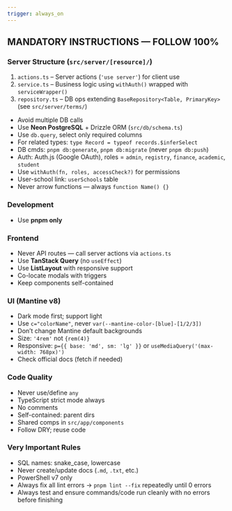 ```yaml
---
trigger: always_on
---
```


## MANDATORY INSTRUCTIONS — FOLLOW 100%  

### Server Structure (`src/server/[resource]/`)  
1. `actions.ts` – Server actions (`'use server'`) for client use  
2. `service.ts` – Business logic using `withAuth()` wrapped with `serviceWrapper()`  
3. `repository.ts` – DB ops extending `BaseRepository<Table, PrimaryKey>` (see `src/server/terms/`)  

- Avoid multiple DB calls  
- Use **Neon PostgreSQL** + Drizzle ORM (`src/db/schema.ts`)  
- Use `db.query`, select only required columns  
- For related types: `type Record = typeof records.$inferSelect`  
- DB cmds: `pnpm db:generate`, `pnpm db:migrate` (never `pnpm db:push`)  
- Auth: Auth.js (Google OAuth), roles = `admin`, `registry`, `finance`, `academic`, `student`  
- Use `withAuth(fn, roles, accessCheck?)` for permissions  
- User-school link: `userSchools` table  
- Never arrow functions — always `function Name() {}`  

### Development  
- Use **pnpm only**  

### Frontend  
- Never API routes — call server actions via `actions.ts`  
- Use **TanStack Query** (no `useEffect`)  
- Use **ListLayout** with responsive support  
- Co-locate modals with triggers  
- Keep components self-contained  

### UI (Mantine v8)  
- Dark mode first; support light  
- Use `c="colorName"`, never `var(--mantine-color-[blue]-[1/2/3])`  
- Don’t change Mantine default backgrounds  
- Size: `'4rem'` not `{rem(4)}`  
- Responsive: `p={{ base: 'md', sm: 'lg' }}` or `useMediaQuery('(max-width: 768px)')`  
- Check official docs (fetch if needed)  

### Code Quality  
- Never use/define `any`  
- TypeScript strict mode always  
- No comments  
- Self-contained: parent dirs  
- Shared comps in `src/app/components`  
- Follow DRY; reuse code  

### Very Important Rules  
- SQL names: snake_case, lowercase  
- Never create/update docs (`.md`, `.txt`, etc.)  
- PowerShell v7 only  
- Always fix all lint errors → `pnpm lint --fix` repeatedly until 0 errors  
- Always test and ensure commands/code run cleanly with no errors before finishing  

